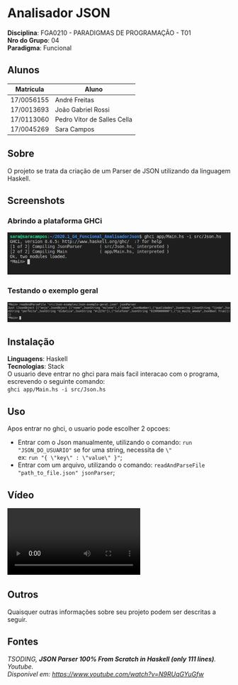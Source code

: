 # Analisador JSON

**Disciplina**: FGA0210 - PARADIGMAS DE PROGRAMAÇÃO - T01 <br>
**Nro do Grupo**: 04<br>
**Paradigma**: Funcional<br>

## Alunos
|Matrícula | Aluno |
| -- | -- |
| 17/0056155  |  André Freitas |
| 17/0013693  |  João Gabriel Rossi |
| 17/0113060  |  Pedro Vítor de Salles Cella |
| 17/0045269  |  Sara Campos |
 
## Sobre 
O projeto se trata da criação de um Parser de JSON utilizando da linguagem Haskell. 

## Screenshots

### Abrindo a plataforma GHCi
![Abrindo a plataforma GHCi](static/print1.png)

### Testando o exemplo geral
![Testando o exemplo geral](static/print2.png)
## Instalação 
**Linguagens**: Haskell<br>
**Tecnologias**: Stack<br>
O usuario deve entrar no ghci para mais facil interacao com o programa, escrevendo o seguinte comando:  
`ghci app/Main.hs -i src/Json.hs`

## Uso 
Apos entrar no ghci, o usuario pode escolher 2 opcoes:
- Entrar com o Json manualmente, utilizando o comando: `run "JSON_DO_USUARIO"` se for uma string, necessita de `\"`  
  ex: `run "{ \"key\" : \"value\" }"`;
- Entrar com um arquivo, utilizando o comando: `readAndParseFile "path_to_file.json" jsonParser`;

## Vídeo

<video controls="controls">
  <source type="video/mp4" src="./zoom_6.mp4"></source>
  <source type="video/webm" src="./zoom_6.mp4"></source>
  <p>Your browser does not support the video element.</p>
</video>

## Outros 
Quaisquer outras informações sobre seu projeto podem ser descritas a seguir.

## Fontes
*TSODING, **JSON Parser 100% From Scratch in Haskell (only 111 lines)**. Youtube.  
Disponivel em: <https://www.youtube.com/watch?v=N9RUqGYuGfw>*
